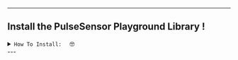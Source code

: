 
---
## Install the PulseSensor Playground Library ! 
 <details><summary><code>How To Install:  </code> 🤓</summary>
(**NOTE** If you do not have Arduino, you can download it [here](https://www.arduino.cc/en/Main/Software))

An Arduino Library is a collection of code and examples on a specific topic or device.  For example, our PulseSensor Playground Library is a collection of code and projects made just for your PulseSensor and Arduino. 


To use a Library you need to install it.  Inside of the Arduino software, to 
`Sketch > Include Library > Add .ZIP Library...`

<img src="https://github.com/yury-g/MyCodePlayground/blob/master/images/ManageLibraries.png" width="550">

	
In the Library Manager: Search for and Select
`"PulseSensor.com`

<img src="https://github.com/yury-g/MyCodePlayground/blob/master/images/SearchForPulseSensor.png" width="550">
	
	
Install or update to the lastest version.👍 

<img src="https://github.com/yury-g/MyCodePlayground/blob/master/images/InstallLatestVersion.png" width="550">


Hurray!  Once this library is installed you will see our examples in Arduino's dropdown! 
To select an example sketch, go to 
`File > Examples > PulseSensor Playground`
<img src="https://github.com/yury-g/MyCodePlayground/blob/master/images/ExamplesPlaygroundGettingStartedMenuPullDown.png" width="550">



More Info On Libraries in General 👉    [https://www.arduino.cc/en/Guide/Libraries](https://www.arduino.cc/en/Guide/Libraries).

  
</div>
</details> 
---

